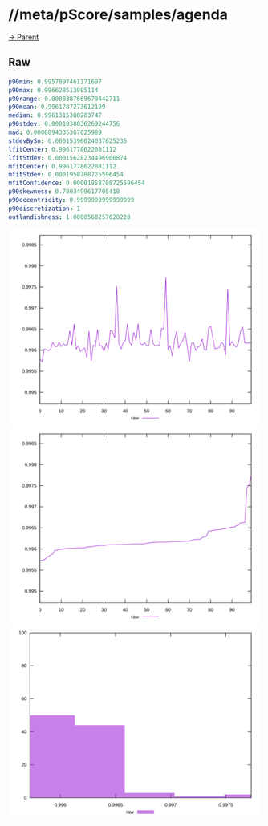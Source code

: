 
# //meta/pScore/samples/agenda

[→ Parent](../..)


## Raw


```yaml
p90min: 0.9957897461171697
p90max: 0.996628513085114
p90range: 0.0008387669679442711
p90mean: 0.9961787273612199
median: 0.9961315388283747
p90stdev: 0.0001838036269244756
mad: 0.0000894335367025989
stdevBySn: 0.00015396024037625235
lfitCenter: 0.9961778622081112
lfitStdev: 0.00015628234496906874
mfitCenter: 0.9961778622081112
mfitStdev: 0.0001958708725596454
mfitConfidence: 0.00001958708725596454
p90skewness: 0.7803499617705418
p90eccentricity: 0.9999999999999999
p90discretization: 1
outlandishness: 1.0000568257628228

```

![PLOT: raw-values](./raw/values.svg)![PLOT: raw-sorted](./raw/sorted.svg)![PLOT: raw-histogram](./raw/histogram.svg)